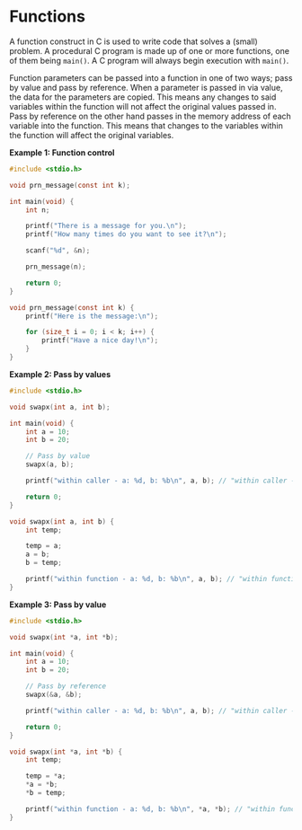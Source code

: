 # Functions
A function construct in C is used to write code that solves a (small) problem.
A procedural C program is made up of one or more functions, one of them being
`main()`. A C program will always begin execution with `main()`.

Function parameters can be passed into a function in one of two ways; pass by value
and pass by reference. When a parameter is passed in via value, the data for the
parameters are copied. This means any changes to said variables within the function
will not affect the original values passed in. Pass by reference on the other hand
passes in the memory address of each variable into the function. This means that
changes to the variables within the function will affect the original variables.

**Example 1: Function control**
```c
#include <stdio.h>

void prn_message(const int k);

int main(void) {
    int n;

    printf("There is a message for you.\n");
    printf("How many times do you want to see it?\n");

    scanf("%d", &n);

    prn_message(n);

    return 0;
}

void prn_message(const int k) {
    printf("Here is the message:\n");

    for (size_t i = 0; i < k; i++) {
        printf("Have a nice day!\n");
    }
}
```

**Example 2: Pass by values**
```c
#include <stdio.h>

void swapx(int a, int b);

int main(void) {
    int a = 10;
    int b = 20;

    // Pass by value
    swapx(a, b);

    printf("within caller - a: %d, b: %b\n", a, b); // "within caller - a: 10, b: 20"

    return 0;
}

void swapx(int a, int b) {
    int temp;

    temp = a;
    a = b;
    b = temp;

    printf("within function - a: %d, b: %b\n", a, b); // "within function - a: 20, b: 10"
}
```

**Example 3: Pass by value**
```c
#include <stdio.h>

void swapx(int *a, int *b);

int main(void) {
    int a = 10;
    int b = 20;

    // Pass by reference
    swapx(&a, &b);

    printf("within caller - a: %d, b: %b\n", a, b); // "within caller - a: 20, b: 10"

    return 0;
}

void swapx(int *a, int *b) {
    int temp;

    temp = *a;
    *a = *b;
    *b = temp;

    printf("within function - a: %d, b: %b\n", *a, *b); // "within function - a: 20, b: 10"
}
```

